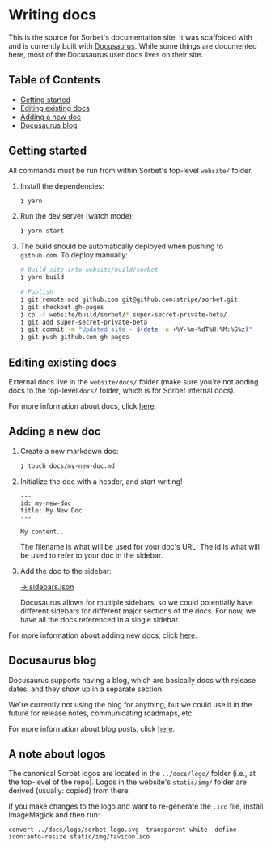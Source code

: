 # Writing docs

This is the source for Sorbet's documentation site. It was scaffolded with and
is currently built with [Docusaurus](https://docusaurus.io/). While some things
are documented here, most of the Docusaurus user docs lives on their site.

<!-- START doctoc generated TOC please keep comment here to allow auto update -->
<!-- DON'T EDIT THIS SECTION, INSTEAD RE-RUN doctoc TO UPDATE -->
## Table of Contents

- [Getting started](#getting-started)
- [Editing existing docs](#editing-existing-docs)
- [Adding a new doc](#adding-a-new-doc)
- [Docusaurus blog](#docusaurus-blog)

<!-- END doctoc generated TOC please keep comment here to allow auto update -->

## Getting started

All commands must be run from within Sorbet's top-level `website/` folder.

1.  Install the dependencies:

    ```sh
    ❯ yarn
    ```

1.  Run the dev server (watch mode):

    ```sh
    ❯ yarn start
    ```

1.  The build should be automatically deployed when pushing to `github.com`.
    To deploy manually:

    ```sh
    # Build site into website/build/sorbet
    ❯ yarn build

    # Publish
    ❯ git remote add github.com git@github.com:stripe/sorbet.git
    ❯ git checkout gh-pages
    ❯ cp -r website/build/sorbet/* super-secret-private-beta/
    ❯ git add super-secret-private-beta
    ❯ git commit -m "Updated site - $(date -u +%Y-%m-%dT%H:%M:%S%z)"
    ❯ git push github.com gh-pages
    ```


## Editing existing docs

External docs live in the `website/docs/` folder (make sure you're not adding
docs to the top-level `docs/` folder, which is for Sorbet internal docs).

For more information about docs, click
[here](https://docusaurus.io/docs/en/navigation).


## Adding a new doc

1.  Create a new markdown doc:

    ```sh
    ❯ touch docs/my-new-doc.md
    ```

1.  Initialize the doc with a header, and start writing!

    ```
    ---
    id: my-new-doc
    title: My New Doc
    ---

    My content...
    ```

    The filename is what will be used for your doc's URL.
    The id is what will be used to refer to your doc in the sidebar.

1.  Add the doc to the sidebar:

    [→ sidebars.json](sidebars.json)

    Docusaurus allows for multiple sidebars, so we could potentially have
    different sidebars for different major sections of the docs. For now, we
    have all the docs referenced in a single sidebar.

For more information about adding new docs, click
[here](https://docusaurus.io/docs/en/navigation).


## Docusaurus blog

Docusaurus supports having a blog, which are basically docs with release dates,
and they show up in a separate section.

We're currently not using the blog for anything, but we could use it in the
future for release notes, communicating roadmaps, etc.

For more information about blog posts, click
[here](https://docusaurus.io/docs/en/adding-blog).

## A note about logos

The canonical Sorbet logos are located in the `../docs/logo/` folder (i.e., at the
top-level of the repo). Logos in the website's `static/img/` folder are derived
(usually: copied) from there.

If you make changes to the logo and want to re-generate the `.ico` file, install
ImageMagick and then run:

```
convert ../docs/logo/sorbet-logo.svg -transparent white -define icon:auto-resize static/img/favicon.ico
```
